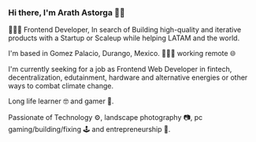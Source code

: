 ### Hi there, I'm Arath Astorga 👋🏽

👨🏽‍💻 Frontend Developer, In search of Building high-quality and iterative products with a Startup or Scaleup while helping LATAM and the world.

I'm based in Gomez Palacio, Durango, Mexico. 💪🌵🌞 working remote 🌐

I'm currently seeking for a job as Frontend Web Developer in fintech, decentralization, edutainment, hardware and alternative energies or other ways to combat climate change.

Long life learner 🤓 and gamer 💜.

Passionate of Technology ⚙, landscape photography 📷, pc gaming/building/fixing 🕹 and entrepreneurship 🚀.

<!--
**Arselt/arselt** is a ✨ _special_ ✨ repository because its `README.md` (this file) appears on your GitHub profile.

Here are some ideas to get you started:

- 🔭 I’m currently working on ...
- 🌱 I’m currently learning ...
- 👯 I’m looking to collaborate on ...
- 🤔 I’m looking for help with ...
- 💬 Ask me about ...
- 📫 How to reach me: ...
- 😄 Pronouns: ...
- ⚡ Fun fact: ...
-->
